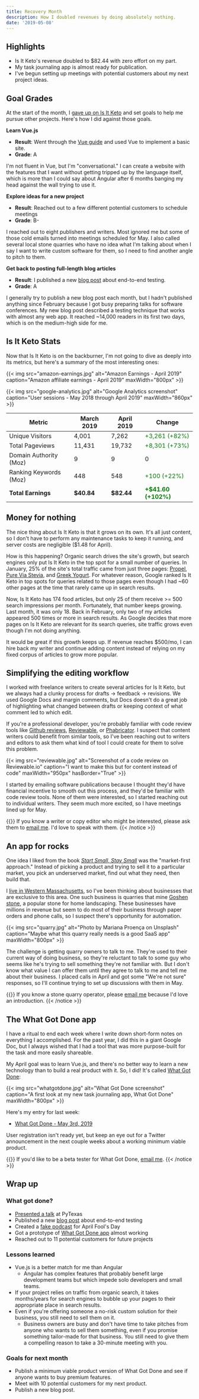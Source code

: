 ```yaml
---
title: Recovery Month
description: How I doubled revenues by doing absolutely nothing.
date: '2019-05-08'
---
```


## Highlights

* Is It Keto's revenue doubled to $82.44 with zero effort on my part.
* My task journaling app is almost ready for publication.
* I've begun setting up meetings with potential customers about my next project ideas.

## Goal Grades

At the start of the month, I [gave up on Is It Keto](/retrospectives/2019/04/#calling-it-quits) and set goals to help me pursue other projects. Here's how I did against those goals.

**Learn Vue.js**

* **Result**: Went through the [Vue guide](https://vuejs.org/v2/guide/) and used Vue to implement a basic site.
* **Grade**: A

I'm not fluent in Vue, but I'm "conversational." I can create a website with the features that I want without getting tripped up by the language itself, which is more than I could say about Angular after 6 months banging my head against the wall trying to use it.

**Explore ideas for a new project**

* **Result**: Reached out to a few different potential customers to schedule meetings
* **Grade**: B-

I reached out to eight publishers and writers. Most ignored me but some of those cold emails turned into meetings scheduled for May. I also called several local stone quarries who have no idea what I'm talking about when I say I want to write custom software for them, so I need to find another angle to pitch to them.

**Get back to posting full-length blog articles**

* **Result**: I published a new [blog post](https://mtlynch.io/painless-web-app-testing/) about end-to-end testing.
* **Grade**: A

I generally try to publish a new blog post each month, but I hadn't published anything since February because I got busy preparing talks for software conferences. My new blog post described a testing technique that works with almost any web app. It reached ~14,000 readers in its first two days, which is on the medium-high side for me.

## Is It Keto Stats

Now that Is It Keto is on the backburner, I'm not going to dive as deeply into its metrics, but here's a summary of the most interesting ones:

{{< img src="amazon-earnings.jpg" alt="Amazon Earnings - April 2019" caption="Amazon affiliate earnings - April 2019" maxWidth="800px" >}}

{{< img src="google-analytics.jpg" alt="Google Analytics screenshot" caption="User sessions - May 2018 through April 2019" maxWidth="860px" >}}

| Metric                 | March 2019 | April 2019 | Change                                         |
| ---------------------- | ---------- | ---------- | ---------------------------------------------- |
| Unique Visitors        | 4,001      | 7,262      | <font color="green">+3,261 (+82%)</font>       |
| Total Pageviews        | 11,431     | 19,732     | <font color="green">+8,301 (+73%)</font>       |
| Domain Authority (Moz) | 9          | 9          | 0                                              |
| Ranking Keywords (Moz) | 448        | 548        | <font color="green">+100 (+22%)</font>         |
| **Total Earnings**     | **$40.84** | **$82.44** | **<font color="green">+$41.60 (+102%)</font>** |

## Money for nothing

The nice thing about Is It Keto is that it grows on its own. It's all just content, so I don't have to perform any maintenance tasks to keep it running, and server costs are negligible ($1.48 for April).

How is this happening? Organic search drives the site's growth, but search engines only put Is It Keto in the top spot for a small number of queries. In January, 25% of the site's total traffic came from just three pages: [Propel](https://isitketo.org/propel), [Pure Via Stevia](https://isitketo.org/pure-via-stevia), and [Greek Yogurt](https://isitketo.org/greek-yogurt). For whatever reason, Google ranked Is It Keto in top spots for queries related to those pages even though I had ~60 other pages at the time that rarely came up in search results.

Now, Is It Keto has 174 food articles, but only 25 of them receive >= 500 search impressions per month. Fortunately, that number keeps growing. Last month, it was only 18. Back in February, only two of my articles appeared 500 times or more in search results. As Google decides that more pages on Is It Keto are relevant for its search queries, site traffic grows even though I'm not doing anything.

It would be great if this growth keeps up. If revenue reaches $500/mo, I can hire back my writer and continue adding content instead of relying on my fixed corpus of articles to grow more popular.

## Simplifying the editing workflow

I worked with freelance writers to create several articles for Is It Keto, but we always had a clunky process for drafts -> feedback -> revisions. We used Google Docs and margin comments, but Docs doesn't do a great job of highlighting what changed between drafts or keeping context of what comment led to which edit.

If you're a professional developer, you're probably familiar with code review tools like [Github reviews](https://github.com/features/code-review/), [Reviewable](https://reviewable.io/), or [Phabricator](https://www.phacility.com/). I suspect that content writers could benefit from similar tools, so I've been reaching out to writers and editors to ask them what kind of tool I could create for them to solve this problem.

{{< img src="reviewable.jpg" alt="Screenshot of a code review on Reviewable.io" caption="I want to make this but for content instead of code" maxWidth="950px" hasBorder="True" >}}

I started by emailing software publications because I thought they'd have financial incentive to smooth out this process, and they'd be familiar with code review tools. None of them were interested, so I started reaching out to individual writers. They seem much more excited, so I have meetings lined up for May.

{{<notice type="info">}}
If you know a writer or copy editor who might be interested, please ask them to [email me](/about/). I'd love to speak with them.
{{< /notice >}}

## An app for rocks

One idea I liked from the book [*Start Small, Stay Small*](/book-reports/start-small-stay-small/) was the "market-first approach." Instead of picking a product and trying to sell it to a particular market, you pick an underserved market, find out what they need, then build that.

I [live in Western Massachusetts](/solo-developer-year-1/#so-i-bought-a-house), so I've been thinking about businesses that are exclusive to this area. One such business is quarries that mine [Goshen stone](https://en.wikipedia.org/wiki/Goshen_stone), a popular stone for home landscaping. These businesses have millions in revenue but seem to do most of their business through paper orders and phone calls, so I suspect there's opportunity for automation.

{{< img src="quarry.jpg" alt="Photo by Mariana Proença on Unsplash" caption="Maybe what this quarry really needs is a good SaaS app" maxWidth="800px" >}}

The challenge is getting quarry owners to talk to me. They're used to their current way of doing business, so they're reluctant to talk to some guy who seems like he's trying to sell something they're not familiar with. But I don't know what value I can offer them until they agree to talk to me and tell me about their business. I placed calls in April and got some "We're not sure" responses, so I'll continue trying to set up discussions with them in May.

{{<notice type="info">}}
If you know a stone quarry operator, please [email me](/about/) because I'd love an introduction.
{{< /notice >}}

## The What Got Done app

I have a ritual to end each week where I write down short-form notes on everything I accomplished. For the past year, I did this in a giant Google Doc, but I always wished that I had a tool that was more purpose-built for the task and more easily shareable.

My April goal was to learn Vue.js, and there's no better way to learn a new technology than to build a real product with it. So, I did! It's called [What Got Done](https://whatgotdone.com):

{{< img src="whatgotdone.jpg" alt="What Got Done screenshot" caption="A first look at my new task journaling app, What Got Done" maxWidth="800px" >}}

Here's my entry for last week:

* [What Got Done - May 3rd, 2019](https://whatgotdone.com/michael/2019-05-03)

User registration isn't ready yet, but keep an eye out for a Twitter announcement in the next couple weeks about a working minimum viable product.

{{<notice type="info">}}
If you'd like to be a beta tester for What Got Done, [email me](/about/).
{{< /notice >}}

## Wrap up

### What got done?

* [Presented a talk](/retrospectives/pytexas-2019-notes/) at PyTexas
* Published a new [blog post](https://mtlynch.io/painless-web-app-testing/) about end-to-end testing
* Created a [fake podcast](https://twitter.com/deliberatecoder/status/1112688989306318850) for April Fool's Day
* Got a prototype of [What Got Done app](https://whatgotdone.com) almost working
* Reached out to 11 potential customers for future projects

### Lessons learned

* Vue.js is a better match for me than Angular
  * Angular has complex features that probably benefit large development teams but which impede solo developers and small teams.
* If your project relies on traffic from organic search, it takes months/years for search engines to bubble up your pages to their appropriate place in search results.
* Even if you're offering someone a no-risk custom solution for their business, you still need to sell them on it.
  * Business owners are busy and don't have time to take pitches from anyone who wants to sell them something, even if you promise something tailor-made for that business. You still need to give them a compelling reason to take a 30-minute meeting with you.

### Goals for next month

* Publish a minimum viable product version of What Got Done and see if anyone wants to buy premium features.
* Meet with 10 potential customers for my next product.
* Publish a new blog post.